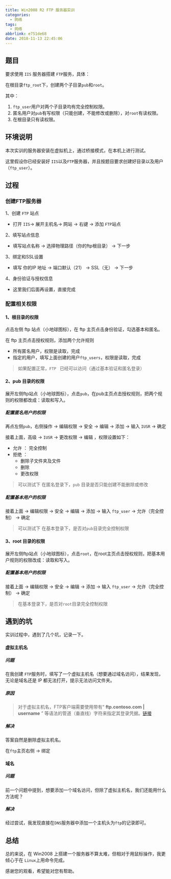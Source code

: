```yaml
---
title: Win2008 R2 FTP 服务器实训
categories:
  - 网络
tags:
  - 网络
abbrlink: e751de68
date: 2018-11-13 22:45:06
---
```


## 题目

要求使用 `IIS` 服务器搭建 `FTP`服务，具体：

在根目录`ftp_root`下，创建两个子目录`pub`和`root`。

其中：

1. `ftp_user`用户对两个子目录均有完全控制权限。
2. 匿名用户对`pub`有写权限（只能创建，不能修改或删除），对`root`有读权限。
3. 在根目录只有读权限。

## 环境说明

本次实训的服务器安装在虚拟机上，通过桥接模式，在本机上进行测试。

这里假设你已经安装好 `IIS`以及`FTP`服务器，并且按题目要求创建好目录以及用户（`ftp_user`）。

## 过程

### 创建FTP服务器

1、创建 `FTP` 站点

- 打开 `IIS`-> 展开主机名-> 网站 -> 右键 -> 添加 `FTP`站点

2、填写站点信息

- 填写站点名称 -> 选择物理路径（你的ftp根目录） -> 下一步

3、绑定和SSL设置

- 填写 你的IP 地址 -> 端口默认（21） -> SSL（无） -> 下一步

4、身份验证与授权信息

- 这里我们后面再设置，直接完成

### 配置相关权限

#### 1、根目录的权限

点击左侧 ftp 站点（小地球图标），在 ftp 主页点击身份验证，勾选基本和匿名。

在 ftp 主页点击授权规则，添加两个允许规则

- 所有匿名用户，权限是读取，完成
- 指定的用户，填写上面创建的用户`ftp_users`，权限是读取，完成

> 如果配置正常，`FTP ` 已经可以访问（通过基本验证和匿名登录）

#### 2、pub 目录的权限

展开左侧ftp站点（小地球图标），点击`pub`，在pub主页点击授权规则，把两个规则的权限都改成：读取和写入。

##### 配置匿名用户的权限

再点左侧`pub`，右侧操作 -> 编辑权限 -> 安全 -> 编辑 -> 添加 -> 输入 `IUSR` -> 确定

接着上面，高级 -> `IUSR` -> 更改权限  -> 编辑 ，权限设置如下：

- 允许 ： 完全控制
- 拒绝 ：
  - 删除子文件夹及文件
  - 删除
  - 更改权限

> 可以测试下 在匿名登录下，`pub` 目录是否只能创建不能删除或修改

##### 配置基本用户的权限

接着上面 -> 编辑权限 -> 安全 -> 编辑 -> 添加 -> 输入 `ftp_user` -> 允许（完全控制） -> 确定

> 可以测试下 在基本登录下，是否对`pub`目录完全控制权限

#### 3、root 目录的权限

展开左侧ftp站点（小地球图标），点击`root`，在root主页点击授权规则，把基本用户规则的权限改成：读取和写入。

##### 配置基本用户的权限

接着上面 -> 编辑权限 -> 安全 -> 编辑 -> 添加 -> 输入 `ftp_user` -> 允许（完全控制） -> 确定

> 在基本登录下，是否对`root`目录完全控制权限

## 遇到的坑

实训过程中，遇到了几个坑，记录一下。

#### 虚拟主机名

##### 问题

在我创建 `FTP`服务时，填写了一个虚拟主机名（想要通过域名访问），结果发现，无论是域名还是 IP 都无法打开，提示无法访问文件夹。

##### 原因

> 对于虚拟主机名，FTP客户端需要使用带有“ **ftp.contoso.com | username** ” 等语法的管道（垂直线）字符来指定其登录凭据。[链接](https://forums.iis.net/t/1226421.aspx?Enable+Virtual+Host+Name)

##### 解决

答案自然是删除虚拟主机名。

在`ftp`主页右侧  -> 绑定

#### 域名

##### 问题

前一个问题中提到，想要添加一个域名访问，但除了虚拟主机名，我们还能用什么方法呢？

##### 解决

经过尝试，我发现直接在`DNS`服务器中添加一个主机头为`ftp`的记录即可。

## 总结

总的来说，在 Win2008 上搭建一个服务器不算太难，但相对于用鼠标操作，我更倾心于在 `Linux`上用命令完成。

感谢您的观看，希望能对您有帮助。



